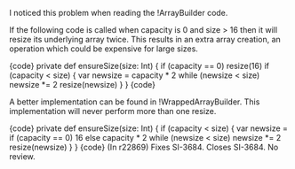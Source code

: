 I noticed this problem when reading the !ArrayBuilder code.

If the following code is called when capacity is 0 and size > 16 then it will resize its underlying array twice. This results in an extra array creation, an operation which could be expensive for large sizes.

{code}
    private def ensureSize(size: Int) {
      if (capacity == 0) resize(16)
      if (capacity < size) {
        var newsize = capacity * 2
        while (newsize < size) newsize *= 2
        resize(newsize)
      } 
    }
{code}

A better implementation can be found in !WrappedArrayBuilder. This implementation will never perform more than one resize.

{code}
  private def ensureSize(size: Int) {
    if (capacity < size) {
      var newsize = if (capacity == 0) 16 else capacity * 2
      while (newsize < size) newsize *= 2
      resize(newsize)
    }
  } 
{code}
(In r22869) Fixes SI-3684. Closes SI-3684. No review.
